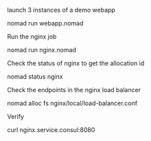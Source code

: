 
launch 3 instances of a demo webapp 

nomad run webapp.nomad

Run the nginx job

nomad run nginx.nomad

Check the status of nginx to get the allocation id 

nomad status nginx

Check the endpoints in the nginx load balancer 

nomad alloc fs <alloc-id> nginx/local/load-balancer.conf



Verify 

curl nginx.service.consul:8080
